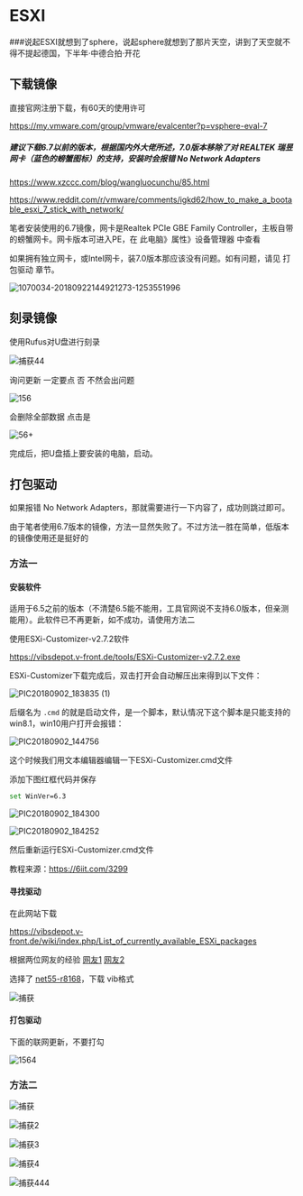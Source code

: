 # ESXI

###说起ESXI就想到了sphere，说起sphere就想到了那片天空，讲到了天空就不得不提起德国，下半年·中德合拍·开花

## 下载镜像

直接官网注册下载，有60天的使用许可

https://my.vmware.com/group/vmware/evalcenter?p=vsphere-eval-7

##### 建议下载6.7以前的版本，根据国内外大佬所述，7.0版本移除了对 REALTEK 瑞昱网卡（蓝色的螃蟹图标）的支持，安装时会报错 No Network Adapters

https://www.xzccc.com/blog/wangluocunchu/85.html

https://www.reddit.com/r/vmware/comments/igkd62/how_to_make_a_bootable_esxi_7_stick_with_network/



笔者安装使用的6.7镜像，网卡是Realtek PCIe GBE Family Controller，主板自带的螃蟹网卡。网卡版本可进入PE，在 此电脑》属性》设备管理器 中查看

如果拥有独立网卡，或Intel网卡，装7.0版本那应该没有问题。如有问题，请见 打包驱动 章节。



![1070034-20180922144921273-1253551996](https://user-images.githubusercontent.com/59044398/117921417-481cb400-b323-11eb-951b-4cb10d9e16c2.png)




## 刻录镜像

使用Rufus对U盘进行刻录 

![捕获44](https://user-images.githubusercontent.com/59044398/117921515-6edaea80-b323-11eb-96f6-cdde54aff37e.PNG)


询问更新 一定要点 否 不然会出问题

![156](https://user-images.githubusercontent.com/59044398/117921743-d729cc00-b323-11eb-9d28-714657e67075.PNG)


会删除全部数据 点击是

![56+](https://user-images.githubusercontent.com/59044398/117921746-dabd5300-b323-11eb-87a5-8185bd6fce64.PNG)


完成后，把U盘插上要安装的电脑，启动。

## 打包驱动

如果报错 No Network Adapters，那就需要进行一下内容了，成功则跳过即可。

由于笔者使用6.7版本的镜像，方法一显然失败了。不过方法一胜在简单，低版本的镜像使用还是挺好的

### 方法一

#### 安装软件

适用于6.5之前的版本（不清楚6.5能不能用，工具官网说不支持6.0版本，但亲测能用）。此软件已不再更新，如不成功，请使用方法二

使用ESXi-Customizer-v2.7.2软件

https://vibsdepot.v-front.de/tools/ESXi-Customizer-v2.7.2.exe

ESXi-Customizer下载完成后，双击打开会自动解压出来得到以下文件：


![PIC20180902_183835 (1)](https://user-images.githubusercontent.com/59044398/117930367-7b197480-b330-11eb-9e07-44d4b9e79d24.png)


后缀名为 `.cmd` 的就是启动文件，是一个脚本，默认情况下这个脚本是只能支持的win8.1，win10用户打开会报错：


![PIC20180902_144756](https://user-images.githubusercontent.com/59044398/117929607-98017800-b32f-11eb-9b46-3a2b559b20b5.png)


这个时候我们用文本编辑器编辑一下ESXi-Customizer.cmd文件

添加下图红框代码并保存

```bash
set WinVer=6.3
```

![PIC20180902_184300](https://user-images.githubusercontent.com/59044398/117929741-b9fafa80-b32f-11eb-85ef-b22d2104a523.png)

![PIC20180902_184252](https://user-images.githubusercontent.com/59044398/117929729-b798a080-b32f-11eb-8482-84b69c8978fe.png)

然后重新运行ESXi-Customizer.cmd文件

教程来源：https://6iit.com/3299

#### 寻找驱动

在此网站下载

https://vibsdepot.v-front.de/wiki/index.php/List_of_currently_available_ESXi_packages

根据两位网友的经验 [网友1](https://www.cnblogs.com/huhyoung/p/9690301.html )    [网友2](https://blog.csdn.net/JENREY/article/details/105774542 )

选择了 [net55-r8168](https://vibsdepot.v-front.de/wiki/index.php/Net55-r8168)，下载 vib格式

![捕获](https://user-images.githubusercontent.com/59044398/117930701-e6634680-b330-11eb-9680-7331de711156.PNG)


#### 打包驱动

下面的联网更新，不要打勾

![1564](https://user-images.githubusercontent.com/59044398/117931375-b0729200-b331-11eb-99d4-bac4962cfa9a.PNG)



### 方法二

![捕获](https://user-images.githubusercontent.com/59044398/117919094-fa05b180-b31e-11eb-9f19-b2a6279f1d00.PNG)



![捕获2](https://user-images.githubusercontent.com/59044398/117919104-fe31cf00-b31e-11eb-9792-1749ef6b2f0b.PNG)



![捕获3](https://user-images.githubusercontent.com/59044398/117919108-00942900-b31f-11eb-822e-ab69012a7739.PNG)





![捕获4](https://user-images.githubusercontent.com/59044398/117919119-0427b000-b31f-11eb-9810-744d951e4e24.PNG)



![捕获444](https://user-images.githubusercontent.com/59044398/117919129-0722a080-b31f-11eb-8d49-63f368633f70.PNG)











